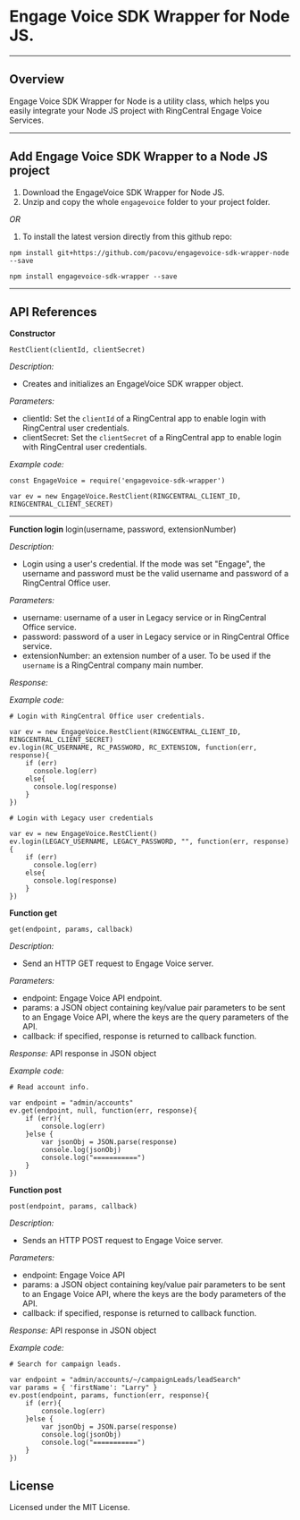 # Engage Voice SDK Wrapper for Node JS.

----
## Overview
Engage Voice SDK Wrapper for Node is a utility class, which helps you easily integrate your Node JS project with RingCentral Engage Voice Services.

----
## Add Engage Voice SDK Wrapper to a Node JS project
1. Download the EngageVoice SDK Wrapper for Node JS.
2. Unzip and copy the whole `engagevoice` folder to your project folder.

*OR*

1. To install the latest version directly from this github repo:
```
npm install git+https://github.com/pacovu/engagevoice-sdk-wrapper-node --save

npm install engagevoice-sdk-wrapper --save
```

----
## API References
**Constructor**
```
RestClient(clientId, clientSecret)
```

*Description:*
* Creates and initializes an EngageVoice SDK wrapper object.

*Parameters:*
* clientId: Set the `clientId` of a RingCentral app to enable login with RingCentral user credentials.
* clientSecret: Set the `clientSecret` of a RingCentral app to enable login with RingCentral user credentials.

*Example code:*
```
const EngageVoice = require('engagevoice-sdk-wrapper')

var ev = new EngageVoice.RestClient(RINGCENTRAL_CLIENT_ID, RINGCENTRAL_CLIENT_SECRET)
```
----
**Function login**
    login(username, password, extensionNumber)

*Description:*
* Login using a user's credential. If the mode was set "Engage", the username and password must be the valid username and password of a RingCentral Office user.

*Parameters:*
* username: username of a user in Legacy service or in RingCentral Office service.
* password: password of a user in Legacy service or in RingCentral Office service.
* extensionNumber: an extension number of a user. To be used if the `username` is a RingCentral company main number.

*Response:*


*Example code:*
```
# Login with RingCentral Office user credentials.

var ev = new EngageVoice.RestClient(RINGCENTRAL_CLIENT_ID, RINGCENTRAL_CLIENT_SECRET)
ev.login(RC_USERNAME, RC_PASSWORD, RC_EXTENSION, function(err, response){
    if (err)
      console.log(err)
    else{
      console.log(response)
    }
})

# Login with Legacy user credentials

var ev = new EngageVoice.RestClient()
ev.login(LEGACY_USERNAME, LEGACY_PASSWORD, "", function(err, response){
    if (err)
      console.log(err)
    else{
      console.log(response)
    }
})

```

**Function get**
```
get(endpoint, params, callback)
```
*Description:*
* Send an HTTP GET request to Engage Voice server.

*Parameters:*
* endpoint: Engage Voice API endpoint.
* params: a JSON object containing key/value pair parameters to be sent to an Engage Voice API, where the keys are the query parameters of the API.
* callback: if specified, response is returned to callback function.

*Response:*
API response in JSON object

*Example code:*
```
# Read account info.

var endpoint = "admin/accounts"
ev.get(endpoint, null, function(err, response){
    if (err){
        console.log(err)
    }else {
        var jsonObj = JSON.parse(response)
        console.log(jsonObj)
        console.log("===========")
    }
})
```

**Function post**
```
post(endpoint, params, callback)
```
*Description:*
* Sends an HTTP POST request to Engage Voice server.

*Parameters:*
* endpoint: Engage Voice API
* params: a JSON object containing key/value pair parameters to be sent to an Engage Voice API, where the keys are the body parameters of the API.
* callback: if specified, response is returned to callback function.

*Response:*
API response in JSON object

*Example code:*

```
# Search for campaign leads.

var endpoint = "admin/accounts/~/campaignLeads/leadSearch"
var params = { 'firstName': "Larry" }
ev.post(endpoint, params, function(err, response){
    if (err){
        console.log(err)
    }else {
        var jsonObj = JSON.parse(response)
        console.log(jsonObj)
        console.log("===========")
    }
})
```
## License
Licensed under the MIT License.
